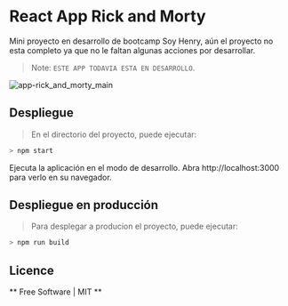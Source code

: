 # React App Rick and Morty

Mini proyecto en desarrollo de bootcamp Soy Henry, aún el proyecto no esta completo ya que
no le faltan algunas acciones por desarrollar.

> Note: `ESTE APP TODAVIA ESTA EN DESARROLLO`.

![app-rick_and_morty_main](https://user-images.githubusercontent.com/51731637/218321457-550718d4-fb22-46c0-bab3-c1737baed37b.png)


## Despliegue

> En el directorio del proyecto, puede ejecutar: 

```sh
> npm start
```
Ejecuta la aplicación en el modo de desarrollo. Abra http://localhost:3000 para 
verlo en su navegador. 

## Despliegue en producción

> Para desplegar a producion el proyecto, puede ejecutar:

```sh
> npm run build
``` 

## Licence

** Free Software | MIT **